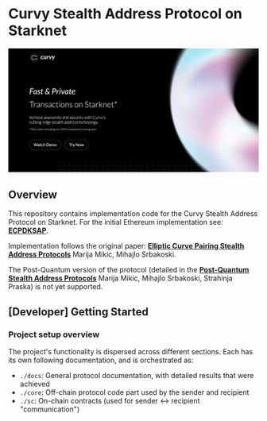 # Curvy Stealth Address Protocol on Starknet

![](./docs/assets/demo-banner.png)

## Overview

This repository contains implementation code for the Curvy Stealth Address Protocol on Starknet. For the initial Ethereum implementation see: [**ECPDKSAP**](https://github.com/0x3327/ecpdksap).

Implementation follows the original paper: [**Elliptic Curve Pairing Stealth Address Protocols**](https://arxiv.org/abs/2312.12131)
Marija Mikic, Mihajlo Srbakoski.

The Post-Quantum version of the protocol (detailed in the [**Post-Quantum Stealth Address Protocols**](https://eprint.iacr.org/2025/112) Marija Mikic, Mihajlo Srbakoski, Strahinja Praska) is not yet supported.

## [Developer] Getting Started

### Project setup overview

The project's functionality is dispersed across different sections. Each has its own following documentation, and is orchestrated as:

- `./docs`: General protocol documentation, with detailed results that were achieved
- `./core`: Off-chain protocol code part used by the sender and recipient
- `./sc`: On-chain contracts (used for sender <-> recipient "communication")
